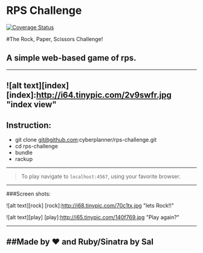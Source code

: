 # RPS Challenge
[![Coverage Status](https://coveralls.io/repos/github/cyberplanner/rps-challenge/badge.svg?branch=master)](https://coveralls.io/github/cyberplanner/rps-challenge?branch=master)

#The Rock, Paper, Scissors Challenge!
## A simple web-based game of rps.
-----
![alt text][index]
[index]:http://i64.tinypic.com/2v9swfr.jpg "index view"
-------
## Instruction:
* git clone git@github.com:cyberplanner/rps-challenge.git
* cd rps-challenge
* bundle
* rackup
____

>To play navigate to `localhost:4567`, using your favorite browser.

------

###Screen shots:

<!-- ![alt text][new-game]
[new-game]:http://i67.tinypic.com/2q0vldx.jpg "Start a new Game!" -->

![alt text][rock]
[rock]:http://i68.tinypic.com/70c1tx.jpg "lets Rock!!"

![alt text][play]
[play]:http://i65.tinypic.com/140f769.jpg "Play again?"

-----
##Made by :heart: and Ruby/Sinatra by Sal
-----
